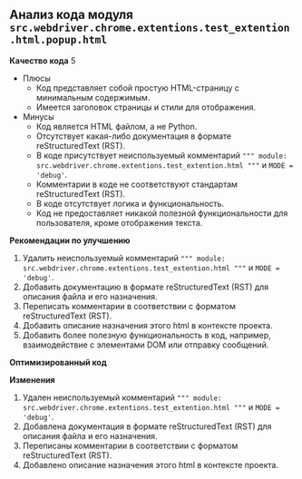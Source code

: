 ## Анализ кода модуля `src.webdriver.chrome.extentions.test_extention.html.popup.html`

**Качество кода**
5
- Плюсы
    - Код представляет собой простую HTML-страницу с минимальным содержимым.
    - Имеется заголовок страницы и стили для отображения.
- Минусы
    - Код является HTML файлом, а не Python.
    - Отсутствует какая-либо документация в формате reStructuredText (RST).
    - В коде присутствует неиспользуемый комментарий `""" module: src.webdriver.chrome.extentions.test_extention.html """` и `MODE = 'debug'`.
    - Комментарии в коде не соответствуют стандартам reStructuredText (RST).
    -  В коде отсутствует логика и функциональность.
    - Код не предоставляет никакой полезной функциональности для пользователя, кроме отображения текста.

**Рекомендации по улучшению**

1.  Удалить неиспользуемый комментарий `""" module: src.webdriver.chrome.extentions.test_extention.html """` и `MODE = 'debug'`.
2.  Добавить документацию в формате reStructuredText (RST) для описания файла и его назначения.
3.  Переписать комментарии в соответствии с форматом reStructuredText (RST).
4. Добавить описание назначения этого html в контексте проекта.
5. Добавить более полезную функциональность в код, например, взаимодействие с элементами DOM или отправку сообщений.

**Оптимизированный код**



**Изменения**

1. Удален неиспользуемый комментарий `""" module: src.webdriver.chrome.extentions.test_extention.html """` и `MODE = 'debug'`.
2. Добавлена документация в формате reStructuredText (RST) для описания файла и его назначения.
3. Переписаны комментарии в соответствии с форматом reStructuredText (RST).
4. Добавлено описание назначения этого html в контексте проекта.